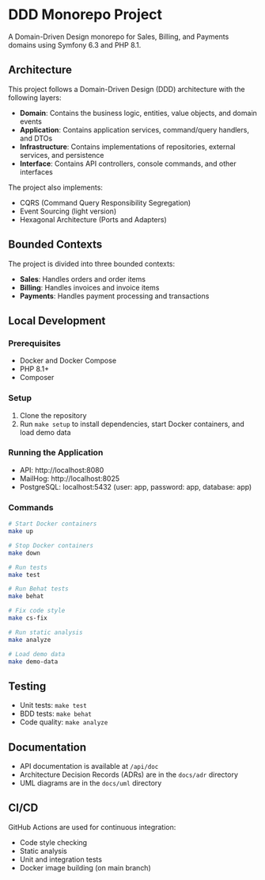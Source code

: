 # DDD Monorepo Project

A Domain-Driven Design monorepo for Sales, Billing, and Payments domains using Symfony 6.3 and PHP 8.1.

## Architecture

This project follows a Domain-Driven Design (DDD) architecture with the following layers:
- **Domain**: Contains the business logic, entities, value objects, and domain events
- **Application**: Contains application services, command/query handlers, and DTOs
- **Infrastructure**: Contains implementations of repositories, external services, and persistence
- **Interface**: Contains API controllers, console commands, and other interfaces

The project also implements:
- CQRS (Command Query Responsibility Segregation)
- Event Sourcing (light version)
- Hexagonal Architecture (Ports and Adapters)

## Bounded Contexts

The project is divided into three bounded contexts:
- **Sales**: Handles orders and order items
- **Billing**: Handles invoices and invoice items
- **Payments**: Handles payment processing and transactions

## Local Development

### Prerequisites

- Docker and Docker Compose
- PHP 8.1+
- Composer

### Setup

1. Clone the repository
2. Run `make setup` to install dependencies, start Docker containers, and load demo data

### Running the Application

- API: http://localhost:8080
- MailHog: http://localhost:8025
- PostgreSQL: localhost:5432 (user: app, password: app, database: app)

### Commands

```bash
# Start Docker containers
make up

# Stop Docker containers
make down

# Run tests
make test

# Run Behat tests
make behat

# Fix code style
make cs-fix

# Run static analysis
make analyze

# Load demo data
make demo-data
```

## Testing

- Unit tests: `make test`
- BDD tests: `make behat`
- Code quality: `make analyze`

## Documentation

- API documentation is available at `/api/doc`
- Architecture Decision Records (ADRs) are in the `docs/adr` directory
- UML diagrams are in the `docs/uml` directory

## CI/CD

GitHub Actions are used for continuous integration:
- Code style checking
- Static analysis
- Unit and integration tests
- Docker image building (on main branch)
